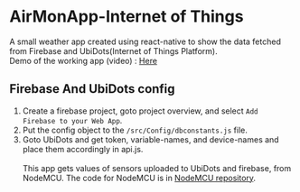 # AirMonApp-Internet of Things
A small weather app created using react-native to show the data fetched from Firebase and UbiDots(Internet of Things Platform).
<br>Demo of the working app (video) : [Here](https://youtu.be/vusiBQ-YPzQ)
## Firebase And UbiDots config
1. Create a firebase project, goto project overview, and select ```Add Firebase to your Web App```.
2. Put the config object to the ```/src/Config/dbconstants.js``` file.
3. Goto UbiDots and get token, variable-names, and device-names and place them accordingly in api.js.
<br><br>
This app gets values of sensors uploaded to UbiDots and firebase, from NodeMCU. The code for NodeMCU is in [NodeMCU repository](https://github.com/toxdes/AirMonApp-Arduino-IoT).  
